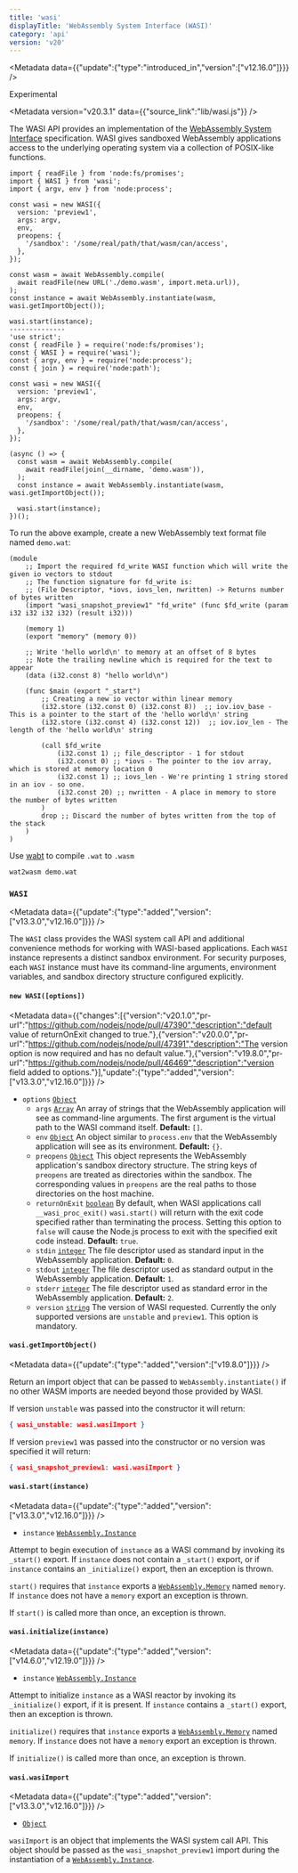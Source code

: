 ```yaml
---
title: 'wasi'
displayTitle: 'WebAssembly System Interface (WASI)'
category: 'api'
version: 'v20'
---
```


<Metadata data={{"update":{"type":"introduced_in","version":["v12.16.0"]}}} />

<Stability stability={1}>

Experimental

</Stability>

<Metadata version="v20.3.1" data={{"source_link":"lib/wasi.js"}} />

The WASI API provides an implementation of the [WebAssembly System Interface][]
specification. WASI gives sandboxed WebAssembly applications access to the
underlying operating system via a collection of POSIX-like functions.

```mjs|cjs
import { readFile } from 'node:fs/promises';
import { WASI } from 'wasi';
import { argv, env } from 'node:process';

const wasi = new WASI({
  version: 'preview1',
  args: argv,
  env,
  preopens: {
    '/sandbox': '/some/real/path/that/wasm/can/access',
  },
});

const wasm = await WebAssembly.compile(
  await readFile(new URL('./demo.wasm', import.meta.url)),
);
const instance = await WebAssembly.instantiate(wasm, wasi.getImportObject());

wasi.start(instance);
--------------
'use strict';
const { readFile } = require('node:fs/promises');
const { WASI } = require('wasi');
const { argv, env } = require('node:process');
const { join } = require('node:path');

const wasi = new WASI({
  version: 'preview1',
  args: argv,
  env,
  preopens: {
    '/sandbox': '/some/real/path/that/wasm/can/access',
  },
});

(async () => {
  const wasm = await WebAssembly.compile(
    await readFile(join(__dirname, 'demo.wasm')),
  );
  const instance = await WebAssembly.instantiate(wasm, wasi.getImportObject());

  wasi.start(instance);
})();
```

To run the above example, create a new WebAssembly text format file named
`demo.wat`:

```text
(module
    ;; Import the required fd_write WASI function which will write the given io vectors to stdout
    ;; The function signature for fd_write is:
    ;; (File Descriptor, *iovs, iovs_len, nwritten) -> Returns number of bytes written
    (import "wasi_snapshot_preview1" "fd_write" (func $fd_write (param i32 i32 i32 i32) (result i32)))

    (memory 1)
    (export "memory" (memory 0))

    ;; Write 'hello world\n' to memory at an offset of 8 bytes
    ;; Note the trailing newline which is required for the text to appear
    (data (i32.const 8) "hello world\n")

    (func $main (export "_start")
        ;; Creating a new io vector within linear memory
        (i32.store (i32.const 0) (i32.const 8))  ;; iov.iov_base - This is a pointer to the start of the 'hello world\n' string
        (i32.store (i32.const 4) (i32.const 12))  ;; iov.iov_len - The length of the 'hello world\n' string

        (call $fd_write
            (i32.const 1) ;; file_descriptor - 1 for stdout
            (i32.const 0) ;; *iovs - The pointer to the iov array, which is stored at memory location 0
            (i32.const 1) ;; iovs_len - We're printing 1 string stored in an iov - so one.
            (i32.const 20) ;; nwritten - A place in memory to store the number of bytes written
        )
        drop ;; Discard the number of bytes written from the top of the stack
    )
)
```

Use [wabt](https://github.com/WebAssembly/wabt) to compile `.wat` to `.wasm`

```bash
wat2wasm demo.wat
```

### <DataTag tag="C" /> `WASI`

<Metadata data={{"update":{"type":"added","version":["v13.3.0","v12.16.0"]}}} />

The `WASI` class provides the WASI system call API and additional convenience
methods for working with WASI-based applications. Each `WASI` instance
represents a distinct sandbox environment. For security purposes, each `WASI`
instance must have its command-line arguments, environment variables, and
sandbox directory structure configured explicitly.

#### <DataTag tag="M" /> `new WASI([options])`

<Metadata data={{"changes":[{"version":"v20.1.0","pr-url":"https://github.com/nodejs/node/pull/47390","description":"default value of returnOnExit changed to true."},{"version":"v20.0.0","pr-url":"https://github.com/nodejs/node/pull/47391","description":"The version option is now required and has no default value."},{"version":"v19.8.0","pr-url":"https://github.com/nodejs/node/pull/46469","description":"version field added to options."}],"update":{"type":"added","version":["v13.3.0","v12.16.0"]}}} />

* `options` [`Object`](https://developer.mozilla.org/en-US/docs/Web/JavaScript/Reference/Global_Objects/Object)
  * `args` [`Array`](https://developer.mozilla.org/en-US/docs/Web/JavaScript/Reference/Global_Objects/Array) An array of strings that the WebAssembly application will
    see as command-line arguments. The first argument is the virtual path to the
    WASI command itself. **Default:** `[]`.
  * `env` [`Object`](https://developer.mozilla.org/en-US/docs/Web/JavaScript/Reference/Global_Objects/Object) An object similar to `process.env` that the WebAssembly
    application will see as its environment. **Default:** `{}`.
  * `preopens` [`Object`](https://developer.mozilla.org/en-US/docs/Web/JavaScript/Reference/Global_Objects/Object) This object represents the WebAssembly application's
    sandbox directory structure. The string keys of `preopens` are treated as
    directories within the sandbox. The corresponding values in `preopens` are
    the real paths to those directories on the host machine.
  * `returnOnExit` [`boolean`](https://developer.mozilla.org/en-US/docs/Web/JavaScript/Data_structures#Boolean_type) By default, when WASI applications call
    `__wasi_proc_exit()`  `wasi.start()` will return with the exit code
    specified rather than terminating the process. Setting this option to
    `false` will cause the Node.js process to exit with the specified
    exit code instead.  **Default:** `true`.
  * `stdin` [`integer`](https://developer.mozilla.org/en-US/docs/Web/JavaScript/Data_structures#Number_type) The file descriptor used as standard input in the
    WebAssembly application. **Default:** `0`.
  * `stdout` [`integer`](https://developer.mozilla.org/en-US/docs/Web/JavaScript/Data_structures#Number_type) The file descriptor used as standard output in the
    WebAssembly application. **Default:** `1`.
  * `stderr` [`integer`](https://developer.mozilla.org/en-US/docs/Web/JavaScript/Data_structures#Number_type) The file descriptor used as standard error in the
    WebAssembly application. **Default:** `2`.
  * `version` [`string`](https://developer.mozilla.org/en-US/docs/Web/JavaScript/Data_structures#String_type) The version of WASI requested. Currently the only
    supported versions are `unstable` and `preview1`. This option is
    mandatory.

#### <DataTag tag="M" /> `wasi.getImportObject()`

<Metadata data={{"update":{"type":"added","version":["v19.8.0"]}}} />

Return an import object that can be passed to `WebAssembly.instantiate()` if
no other WASM imports are needed beyond those provided by WASI.

If version `unstable` was passed into the constructor it will return:

```json
{ wasi_unstable: wasi.wasiImport }
```

If version `preview1` was passed into the constructor or no version was
specified it will return:

```json
{ wasi_snapshot_preview1: wasi.wasiImport }
```

#### <DataTag tag="M" /> `wasi.start(instance)`

<Metadata data={{"update":{"type":"added","version":["v13.3.0","v12.16.0"]}}} />

* `instance` [`WebAssembly.Instance`](https://developer.mozilla.org/en-US/docs/Web/JavaScript/Reference/Global_Objects/WebAssembly/Instance)

Attempt to begin execution of `instance` as a WASI command by invoking its
`_start()` export. If `instance` does not contain a `_start()` export, or if
`instance` contains an `_initialize()` export, then an exception is thrown.

`start()` requires that `instance` exports a [`WebAssembly.Memory`][] named
`memory`. If `instance` does not have a `memory` export an exception is thrown.

If `start()` is called more than once, an exception is thrown.

#### <DataTag tag="M" /> `wasi.initialize(instance)`

<Metadata data={{"update":{"type":"added","version":["v14.6.0","v12.19.0"]}}} />

* `instance` [`WebAssembly.Instance`](https://developer.mozilla.org/en-US/docs/Web/JavaScript/Reference/Global_Objects/WebAssembly/Instance)

Attempt to initialize `instance` as a WASI reactor by invoking its
`_initialize()` export, if it is present. If `instance` contains a `_start()`
export, then an exception is thrown.

`initialize()` requires that `instance` exports a [`WebAssembly.Memory`][] named
`memory`. If `instance` does not have a `memory` export an exception is thrown.

If `initialize()` is called more than once, an exception is thrown.

#### <DataTag tag="M" /> `wasi.wasiImport`

<Metadata data={{"update":{"type":"added","version":["v13.3.0","v12.16.0"]}}} />

* [`Object`](https://developer.mozilla.org/en-US/docs/Web/JavaScript/Reference/Global_Objects/Object)

`wasiImport` is an object that implements the WASI system call API. This object
should be passed as the `wasi_snapshot_preview1` import during the instantiation
of a [`WebAssembly.Instance`][].

[WebAssembly System Interface]: https://wasi.dev/
[`WebAssembly.Instance`]: https://developer.mozilla.org/en-US/docs/Web/JavaScript/Reference/Global_Objects/WebAssembly/Instance
[`WebAssembly.Memory`]: https://developer.mozilla.org/en-US/docs/Web/JavaScript/Reference/Global_Objects/WebAssembly/Memory
